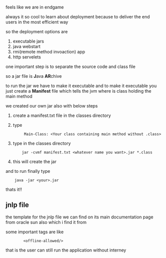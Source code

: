 feels like we are in endgame

always it so cool to learn about deployment because to deliver the end users in the most efficient way

so the deployment options are

1. executable jars
2. java webstart
3. rmi(remote method invoaction) app
4. http servelets

one important step is to separate the source code and class file

so a jar file is **J**ava **AR**chive

to run the jar we have to make it executable and to make it executable you just create a **Manifest** file which tells the jvm where is class holding the main method

we created our own jar also with below steps
1. create a manifest.txt file in the classes directory
2. type
        
        
            Main-Class: <Your class containing main method without .class>
3. type in the classes directory
            
            
           jar -cvmf manifest.txt <whatever name you want>.jar *.class
4. this will create the jar

and to run finally type
        
        
        java -jar <your>.jar
thats it!!

## jnlp file
the template for the jnlp file we can find on its main documentation page from oracle sun also which i find it from

some important tags are like
			
			<offline-allowed/>
that is the user can still run the application without interney